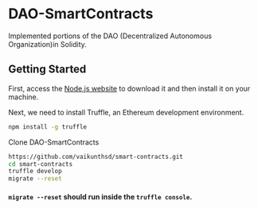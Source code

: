 # DAO-SmartContracts

Implemented portions of the DAO (Decentralized Autonomous Organization)in Solidity.
## Getting Started

First, access the [Node.js website](https://nodejs.org/) to download it and then install it on your machine.

Next, we need to install Truffle, an Ethereum development environment.

```sh
npm install -g truffle

```
Clone DAO-SmartContracts 

```sh
https://github.com/vaikunthsd/smart-contracts.git
cd smart-contracts
truffle develop
migrate --reset
```
#### `migrate --reset` should run inside the `truffle console`.
